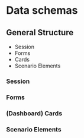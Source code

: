 # Data schemas

## General Structure

- Session
- Forms
- Cards
- Scenario Elements

### Session

### Forms

### (Dashboard) Cards

### Scenario Elements

